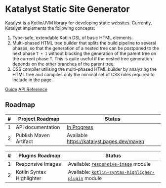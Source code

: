 # Katalyst Static Site Generator

Katalyst is a Kotlin/JVM library for developing static websites. Currently, Katalyst implements the following concepts:

1. Type-safe, extendable Kotlin DSL of basic HTML elements.
2. Multi-phased HTML tree builder that splits the build pipeline to several phases, so that the generation of a nested
   tree can be postponed to the next phase `T + 1` without blocking the generation of the parent tree on the current
   phase `T`. This is quite useful if the nested tree generation depends on the other branches of the parent tree.
3. CSS compiler utilising the multi-phased HTML builder by analyzing the HTML tree and compiles only the minimal set of
   CSS rules required to include in the page.

[Guide](https://katalyst.pages.dev) [API Reference](https://katalyst.pages.dev/doc)

## Roadmap

| # | Project Roadmap        | Status                                        |
|---|------------------------|-----------------------------------------------|
| 1 | API documentation      | [In Progress](https://katalyst.pages.dev/doc) |
| 2 | Publish Maven Artifact | Available https://katalyst.pages.dev/maven    |

| # | Plugins Roadmap           | Status                                                                                                                                  |
|---|---------------------------|-----------------------------------------------------------------------------------------------------------------------------------------|
| 1 | Responsive Images         | Available: [`responsive-image`](https://github.com/droidista/Katalyst/tree/main/responsive-image) module                                |
| 2 | Kotlin Syntax Highlighter | Available: [`kotlin-syntax-highligher-plugin`](https://github.com/droidista/Katalyst/tree/main/kotlin-syntax-highlighter-plugin) module |
